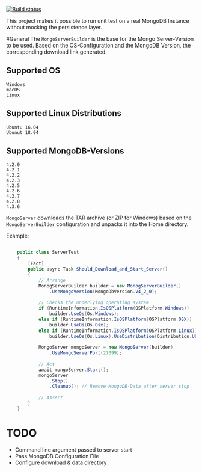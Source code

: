 [![Build status](https://ci.appveyor.com/api/projects/status/74xitqk7gks58o0u/branch/master?svg=true)](https://ci.appveyor.com/project/NKlage/nk-mongodb-embedded/branch/master)

This project makes it possible to run unit test on a real MongoDB Instance without 
mocking the persistence layer.

#General
The `MongoServerBuilder` is the base for the Mongo Server-Version to be used. 
Based on the OS-Configuration and the MongoDB Version, the corresponding download 
link generated.

## Supported OS
    Windows
    macOS
    Linux

## Supported Linux Distributions
    Ubuntu 16.04
    Ubunut 18.04

## Supported MongoDB-Versions
    4.2.0
    4.2.1
    4.2.2
    4.2.3
    4.2.5
    4.2.6
    4.2.7
    4.2.8
    4.3.6

`MongoServer` downloads the TAR archive (or ZIP for Windows) based on the 
`MongoServerBuilder` configuration and unpacks it into the Home directory.

Example:

```csharp

    public class ServerTest
    {
        [Fact]
        public async Task Should_Download_and_Start_Server()
        {
            // Arrange
            MonogServerBuilder builder = new MonogServerBuilder()
                .UseMongoVersion(MongoDbVersion.V4_2_0);
            
            // Checks the underlying operating system
            if (RuntimeInformation.IsOSPlatform(OSPlatform.Windows))
                builder.UseOs(Os.Windows);
            else if (RuntimeInformation.IsOSPlatform(OSPlatform.OSX))
                builder.UseOs(Os.Osx);
            else if (RuntimeInformation.IsOSPlatform(OSPlatform.Linux))
                builder.UseOs(Os.Linux).UseDistribution(Distribution.Ubuntu_1804);
            
            MongoServer mongoServer = new MongoServer(builder)
                .UseMongoServerPort(27099);
            
            // Act
            await mongoServer.Start();
            mongoServer
                .Stop()
                .Cleanup(); // Remove MongoDB-Data after server stop
            
            // Assert
        }
    }

```

# TODO

- Command line argument passed to server start
- Pass MongoDB Configuration File
- Configure download & data directory